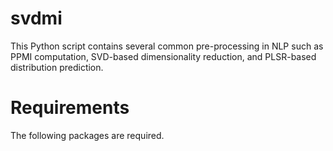 svdmi
=====

This Python script contains several common pre-processing in NLP such as PPMI computation, SVD-based dimensionality reduction, and PLSR-based distribution prediction.

Requirements
=============
The following packages are required.



